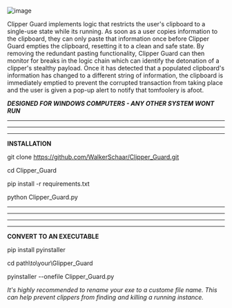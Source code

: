 ![image](https://github.com/WalkerSchaar/Clipper_Guard/assets/132508530/4484e6f6-0bf1-4105-a027-6eddf9564a56)

Clipper Guard implements logic that restricts the user's clipboard to a single-use state while its running. As soon as a user copies information to the clipboard, they can only paste that information once before Clipper Guard empties the clipboard, resetting it to a clean and safe state. By removing the redundant pasting functionality, Clipper Guard can then monitor for breaks in the logic chain which can identify the detonation of a clipper's stealthy payload. Once it has detected that a populated clipboard's information has changed to a different string of information, the clipboard is immediately emptied to prevent the corrupted transaction from taking place and the user is given a pop-up alert to notify that tomfoolery is afoot.

***DESIGNED FOR WINDOWS COMPUTERS - ANY OTHER SYSTEM WONT RUN***
***
***
***
**INSTALLATION**

git clone https://github.com/WalkerSchaar/Clipper_Guard.git

cd Clipper_Guard

pip install -r requirements.txt

python Clipper_Guard.py
***
***
***
***
**CONVERT TO AN EXECUTABLE**

pip install pyinstaller

cd path\to\your\Glipper_Guard

pyinstaller --onefile Clipper_Guard.py

*It's highly recommended to rename your exe to a custome file name. This can help prevent clippers from finding and killing a running instance.* 






